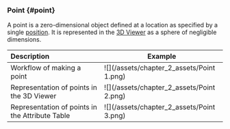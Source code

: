 ### Point {#point}

A point is a zero-dimensional object defined at a location as specified by a single [position](Position.md). It is represented in the [3D Viewer](..\chapter_1_mobius_interface\3D_view.md) as a sphere of negligible dimensions.

| Description | Example |
|:-|-|
| Workflow of making a point | ![](/assets/chapter_2_assets/Point 1.png) |
| Representation of points in the 3D Viewer | ![](/assets/chapter_2_assets/Point 2.png) | 
| Representation of points in the Attribute Table | ![](/assets/chapter_2_assets/Point 3.png) |